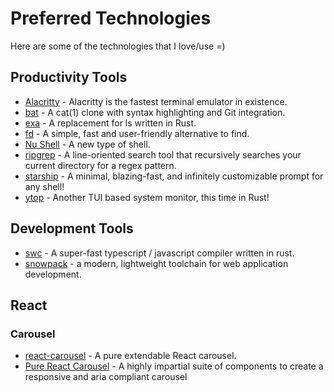 # Preferred Technologies

Here are some of the technologies that I love/use =)

## Productivity Tools
- [Alacritty](https://github.com/alacritty/alacritty) - Alacritty is the fastest terminal emulator in existence.
- [bat](https://github.com/sharkdp/bat) - A cat(1) clone with syntax highlighting and Git integration. 
- [exa](https://github.com/ogham/exa) - A replacement for ls written in Rust.
- [fd](https://github.com/sharkdp/fd) - A simple, fast and user-friendly alternative to find.
- [Nu Shell](https://github.com/nushell/nushell) - A new type of shell.
- [ripgrep](https://github.com/BurntSushi/ripgrep) - A line-oriented search tool that recursively searches your current directory for a regex pattern.
- [starship](https://github.com/starship/starship) - A minimal, blazing-fast, and infinitely customizable prompt for any shell!
- [ytop](https://github.com/cjbassi/ytop) - Another TUI based system monitor, this time in Rust!

## Development Tools
- [swc](https://github.com/swc-project/swc) - A super-fast typescript / javascript compiler written in rust.
- [snowpack](https://github.com/pikapkg/snowpack) - a modern, lightweight toolchain for web application development.

## React

### Carousel
- [react-carousel](https://github.com/brainhubeu/react-carousel) - A pure extendable React carousel.
- [Pure React Carousel](https://github.com/express-labs/pure-react-carousel) - A highly impartial suite of components to create a responsive and aria compliant carousel
